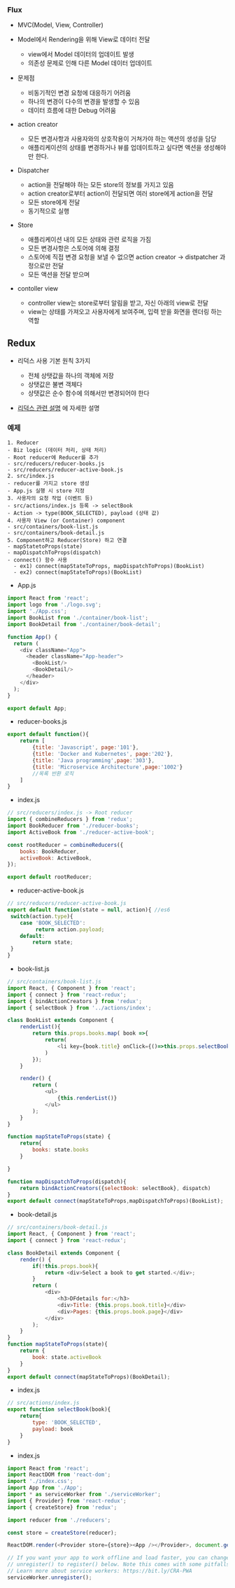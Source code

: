 ### Flux

- MVC(Model, View, Controller)
- Model에서 Rendering을 위해 View로 데이터 전달
  - view에서 Model 데이터의 업데이트 발생
  - 의존성 문제로 인해 다른 Model 데이터 업데이트

- 문제점
  - 비동기적인 변경 요청에 대응하기 어려움
  - 하나의 변경이 다수의 변경을 발생할 수 있음
  - 데이터 흐름에 대한 Debug 어려움

- action creator
  - 모든 변경사항과 사용자와의 상호작용이 거쳐가야 하는 액션의 생성을 담당
  - 애플리케이션의 상태를 변경하거나 뷰를 업데이트하고 싶다면 액션을 생성해야만 한다.

- Dispatcher
  - action을 전달해야 하는 모든 store의 정보를 가지고 있음
  - action creator로부터 action이 전달되면 여러 store에게 action을 전달
  - 모든 store에게 전달
  - 동기적으로  실행
- Store
  - 애플리케이션 내의 모든 상태와 관련 로직을 가짐
  - 모든 변경사항은 스토어에 의해 결정
  - 스토어에 직접 변경 요청을 보낼 수 없으면 action creator -> distpatcher 과정으로만 전달
  - 모든 액션을 전달 받으며 
- contoller view
  - controller view는 store로부터 알림을 받고, 자신 아래의 view로 전달
  - view는 상태를 가져오고 사용자에게 보여주며, 입력 받을 화면을 렌더링 하는 역할

## Redux

-   리덕스 사용 기본 원칙 3가지

    - 전체 상탯값을 하나의 객체에 저장
    - 상탯값은 불변 객체다
    - 상탯값은 순수 함수에 의해서만 변경되어야 한다
-    [리덕스 관련 설명](https://bestalign.github.io/2015/10/06/cartoon-guide-to-flux/) 에 자세한 설명 







### 예제

```
1. Reducer
- Biz logic (데이터 처리, 상태 처리)
- Root reducer에 Reducer를 추가
- src/reducers/reducer-books.js
- src/reducers/reducer-active-book.js
2. src/index.js
- reducer를 가지고 store 생성
- App.js 실행 시 store 지정
3. 사용자의 요청 작업 (이벤트 등)
- src/actions/index.js 등록 -> selectBook
- Action -> type(BOOK_SELECTED), payload (상태 값)
4. 사용자 View (or Container) component
- src/containers/book-list.js
- src/containers/book-detail.js
5. Component하고 Reducer(Store) 하고 연결
- mapStatetoProps(state)
- mapDispatchToProps(dispatch)
- connect() 함수 사용
  - ex1) connect(mapStateToProps, mapDispatchToProps)(BookList)
  - ex2) connect(mapStateToProps)(BookList)
```



- App.js

```js
import React from 'react';
import logo from './logo.svg';
import './App.css';
import BookList from './container/book-list';
import BookDetail from './container/book-detail';

function App() {
  return (
    <div className="App">
      <header className="App-header">
        <BookList/>
        <BookDetail/>   
      </header>
    </div>
  );
}

export default App;

```

- reducer-books.js

```js
export default function(){
    return [
        {title: 'Javascript', page:'101'},
        {title: 'Docker and Kubernetes', page:'202'},
        {title: 'Java programming',page:'303'},
        {title: 'Microservice Architecture',page:'1002'}
        //목록 반환 로직
    ]
}
```

- index.js

```js
// src/reducers/index.js -> Root reducer
import { combineReducers } from 'redux';
import BookReducer from './reducer-books';
import ActiveBook from './reducer-active-book';

const rootReducer = combineReducers({
    books: BookReducer,
    activeBook: ActiveBook,
});

export default rootReducer;
```

- reducer-active-book.js

```js
// src/reducers/reducer-active-book.js
export default function(state = null, action){ //es6
 switch(action.type){
    case 'BOOK_SELECTED':
         return action.payload;
    default:
        return state;
 }   
}

```

- book-list.js

```js
// src/containers/book-list.js
import React, { Component } from 'react';
import { connect } from 'react-redux';
import { bindActionCreators } from 'redux';
import { selectBook } from '../actions/index';

class BookList extends Component {
    renderList(){
        return this.props.books.map( book =>{
            return(
                <li key={book.title} onClick={()=>this.props.selectBook(book)}>{book.title}</li> // Booklist 배열 -> 반복처리
            )
        });
    }

    render() {
        return (
            <ul>
                {this.renderList()}
            </ul>
        );
    }
}

function mapStateToProps(state) {
    return{
        books: state.books
    }

}

function mapDispatchToProps(dispatch){
    return bindActionCreators({selectBook: selectBook}, dispatch)
}
export default connect(mapStateToProps,mapDispatchToProps)(BookList);


```

- book-detail.js

```js
// src/containers/book-detail.js
import React, { Component } from 'react';
import { connect } from 'react-redux';

class BookDetail extends Component {
    render() {
        if(!this.props.book){
            return <div>Select a book to get started.</div>;
        }
        return (
            <div>
                <h3>DFdetails for:</h3>
                <div>Title: {this.props.book.title}</div>
                <div>Pages: {this.props.book.page}</div>
            </div>
        );
    }
}
function mapStateToProps(state){
    return {
        book: state.activeBook
    }
}
export default connect(mapStateToProps)(BookDetail);
```

- index.js

```js
// src/actions/index.js
export function selectBook(book){
    return{
        type: 'BOOK_SELECTED',
        payload: book
    }
}
```

- index.js

```js
import React from 'react';
import ReactDOM from 'react-dom';
import './index.css';
import App from './App';
import * as serviceWorker from './serviceWorker';
import { Provider} from 'react-redux';
import { createStore} from 'redux';

import reducer from './reducers';

const store = createStore(reducer);

ReactDOM.render(<Provider store={store}><App /></Provider>, document.getElementById('root'));

// If you want your app to work offline and load faster, you can change
// unregister() to register() below. Note this comes with some pitfalls.
// Learn more about service workers: https://bit.ly/CRA-PWA
serviceWorker.unregister();

```

